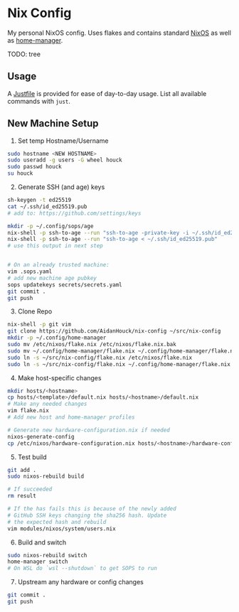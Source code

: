 # Nix Config

My personal NixOS config. Uses flakes and contains standard [NixOS](https://nixos.org/ "NixOS Website") as well as [home-manager](https://github.com/nix-community/home-manager "NixOS Home-Manager GitHub Repo").

TODO: tree

## Usage

A [Justfile](https://github.com/casey/just) is provided for ease of day-to-day usage. List all available commands with `just`.

## New Machine Setup

1. Set temp Hostname/Username
```bash
sudo hostname <NEW HOSTNAME>
sudo useradd -g users -G wheel houck
sudo passwd houck
su houck
```

2. Generate SSH (and age) keys
```bash
sh-keygen -t ed25519
cat ~/.ssh/id_ed25519.pub
# add to: https://github.com/settings/keys

mkdir -p ~/.config/sops/age
nix-shell -p ssh-to-age --run "ssh-to-age -private-key -i ~/.ssh/id_ed25519 > ~/.config/sops/age/keys.txt"
nix-shell -p ssh-to-age --run "ssh-to-age < ~/.ssh/id_ed25519.pub"
# use this output in next step


# On an already trusted machine:
vim .sops.yaml
# add new machine age pubkey
sops updatekeys secrets/secrets.yaml
git commit .
git push
```

3. Clone Repo
```bash
nix-shell -p git vim
git clone https://github.com/AidanHouck/nix-config ~/src/nix-config
mkdir -p ~/.config/home-manager
sudo mv /etc/nixos/flake.nix /etc/nixos/flake.nix.bak
sudo mv ~/.config/home-manager/flake.nix ~/.config/home-manager/flake.nix.bak
sudo ln -s ~/src/nix-config/flake.nix /etc/nixos/flake.nix
sudo ln -s ~/src/nix-config/flake.nix ~/.config/home-manager/flake.nix
```

4. Make host-specific changes
```bash
mkdir hosts/<hostname>
cp hosts/<template>/default.nix hosts/<hostname>/default.nix
# Make any needed changes
vim flake.nix
# Add new host and home-manager profiles

# Generate new hardware-configuration.nix if needed
nixos-generate-config
cp /etc/nixos/hardware-configuration.nix hosts/<hostname>/hardware-configuration.nix
```

5. Test build
```bash
git add .
sudo nixos-rebuild build

# If succeeded
rm result

# If the has fails this is because of the newly added
# GitHub SSH keys changing the sha256 hash. Update
# the expected hash and rebuild
vim modules/nixos/system/users.nix
```

6. Build and switch
```bash
sudo nixos-rebuild switch
home-manager switch
# On WSL do `wsl --shutdown` to get SOPS to run
```

7. Upstream any hardware or config changes
```bash
git commit .
git push
```

